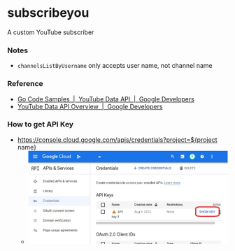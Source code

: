 subscribeyou
============
A custom YouTube subscriber

### Notes
- `channelsListByUsername` only accepts user name, not channel name

### Reference
- [Go Code Samples  |  YouTube Data API  |  Google Developers](https://developers.google.com/youtube/v3/code_samples/go)
- [YouTube Data API Overview  |  Google Developers](https://developers-dot-devsite-v2-prod.appspot.com/youtube/v3/getting-started)

### How to get API Key
- https://console.cloud.google.com/apis/credentials?project=${project name}
    - ![](api-key.jpg)